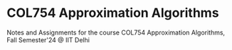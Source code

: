 # COL754 Approximation Algorithms
Notes and Assignments for the course COL754 Approximation Algorithms, Fall Semester'24 @ IIT Delhi
